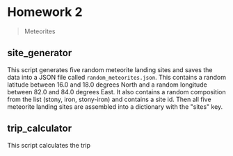 # Homework 2
> Meteorites

## site_generator
This script generates five random meteorite landing sites and saves the data into a JSON file called ``random_meteorites.json``. This contains a random latitude between 16.0 and 18.0 degrees North and a random longitude between 82.0 and 84.0 degrees East. It also contains a random composition from the list (stony, iron, stony-iron) and contains a site id. Then all five meteorite landing sites are assembled into a dictionary with the "sites" key.

## trip_calculator
This script calculates the trip